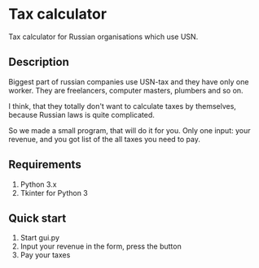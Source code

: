 # Tax calculator
Tax calculator for Russian organisations which use USN.
## Description
Biggest part of russian companies use USN-tax and they have only one worker. They are freelancers, computer masters, plumbers and so on.

I think, that they totally don't want to calculate taxes by themselves, because Russian laws is quite complicated.

So we made a small program, that will do it for you. Only one input: your revenue, and you got list of the all taxes you need to pay.
## Requirements
1. Python 3.x
2. Tkinter for Python 3
## Quick start
1. Start gui.py
2. Input your revenue in the form, press the button
3. Pay your taxes
